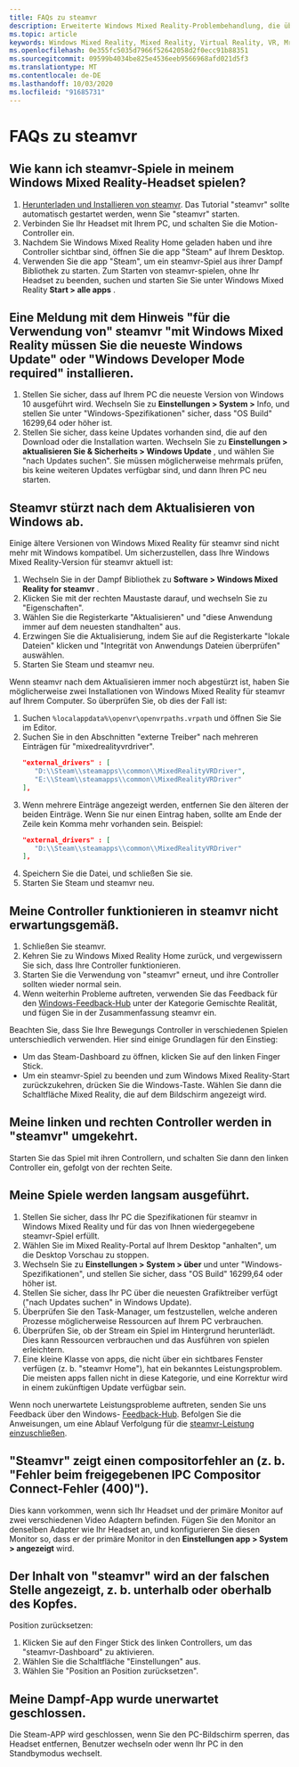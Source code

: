 ```yaml
---
title: FAQs zu steamvr
description: Erweiterte Windows Mixed Reality-Problembehandlung, die über die standardmäßige Kundensupport Dokumentation hinausgeht.
ms.topic: article
keywords: Windows Mixed Reality, Mixed Reality, Virtual Reality, VR, Mr, Problembehandlung, Fehler, Hilfe, Support, steamvr
ms.openlocfilehash: 0e355fc5035d7966f52642058d2f0ecc91b88351
ms.sourcegitcommit: 09599b4034be825e4536eeb9566968afd021d5f3
ms.translationtype: MT
ms.contentlocale: de-DE
ms.lasthandoff: 10/03/2020
ms.locfileid: "91685731"
---
```

# <a name="steamvr-faqs"></a>FAQs zu steamvr

## <a name="how-can-i-play-steamvr-games-in-my-windows-mixed-reality-headset"></a>Wie kann ich steamvr-Spiele in meinem Windows Mixed Reality-Headset spielen?

1. [Herunterladen und Installieren von steamvr](https://steamcdn-a.akamaihd.net/client/installer/SteamWindowsMRInstaller.exe). Das Tutorial "steamvr" sollte automatisch gestartet werden, wenn Sie "steamvr" starten.
2. Verbinden Sie Ihr Headset mit Ihrem PC, und schalten Sie die Motion-Controller ein.
3. Nachdem Sie Windows Mixed Reality Home geladen haben und ihre Controller sichtbar sind, öffnen Sie die app "Steam" auf Ihrem Desktop.
4. Verwenden Sie die app "Steam", um ein steamvr-Spiel aus ihrer Dampf Bibliothek zu starten. Zum Starten von steamvr-spielen, ohne Ihr Headset zu beenden, suchen und starten Sie Sie unter Windows Mixed Reality **Start > alle apps** . 

## <a name="a-message-says-to-use-steamvr-with-windows-mixed-reality-you-need-to-install-the-latest-windows-update-or-windows-developer-mode-required"></a>Eine Meldung mit dem Hinweis "für die Verwendung von" steamvr "mit Windows Mixed Reality müssen Sie die neueste Windows Update" oder "Windows Developer Mode required" installieren.

1. Stellen Sie sicher, dass auf Ihrem PC die neueste Version von Windows 10 ausgeführt wird. Wechseln Sie zu **Einstellungen > System >** Info, und stellen Sie unter "Windows-Spezifikationen" sicher, dass "OS Build" 16299,64 oder höher ist.
2. Stellen Sie sicher, dass keine Updates vorhanden sind, die auf den Download oder die Installation warten. Wechseln Sie zu **Einstellungen > aktualisieren Sie & Sicherheits > Windows Update** , und wählen Sie "nach Updates suchen". Sie müssen möglicherweise mehrmals prüfen, bis keine weiteren Updates verfügbar sind, und dann Ihren PC neu starten.

## <a name="steamvr-is-crashing-after-updating-windows"></a>Steamvr stürzt nach dem Aktualisieren von Windows ab.

Einige ältere Versionen von Windows Mixed Reality für steamvr sind nicht mehr mit Windows kompatibel. Um sicherzustellen, dass Ihre Windows Mixed Reality-Version für steamvr aktuell ist:
1. Wechseln Sie in der Dampf Bibliothek zu **Software > Windows Mixed Reality for steamvr** .
2. Klicken Sie mit der rechten Maustaste darauf, und wechseln Sie zu "Eigenschaften".
3. Wählen Sie die Registerkarte "Aktualisieren" und "diese Anwendung immer auf dem neuesten standhalten" aus.
4. Erzwingen Sie die Aktualisierung, indem Sie auf die Registerkarte "lokale Dateien" klicken und "Integrität von Anwendungs Dateien überprüfen" auswählen.
5. Starten Sie Steam und steamvr neu.

Wenn steamvr nach dem Aktualisieren immer noch abgestürzt ist, haben Sie möglicherweise zwei Installationen von Windows Mixed Reality für steamvr auf Ihrem Computer. So überprüfen Sie, ob dies der Fall ist:
1. Suchen ```%localappdata%\openvr\openvrpaths.vrpath``` und öffnen Sie Sie im Editor.
2. Suchen Sie in den Abschnitten "externe Treiber" nach mehreren Einträgen für "mixedrealityvrdriver". 
   ```json
   "external_drivers" : [
      "D:\\Steam\\steamapps\\common\\MixedRealityVRDriver",
      "E:\\Steam\\steamapps\\common\\MixedRealityVRDriver"
   ],
   ```
3. Wenn mehrere Einträge angezeigt werden, entfernen Sie den älteren der beiden Einträge. Wenn Sie nur einen Eintrag haben, sollte am Ende der Zeile kein Komma mehr vorhanden sein. Beispiel:
   ```json
   "external_drivers" : [
      "D:\\Steam\\steamapps\\common\\MixedRealityVRDriver"
   ],
   ```
4. Speichern Sie die Datei, und schließen Sie sie.
5. Starten Sie Steam und steamvr neu.

## <a name="my-controllers-arent-working-as-expected-in-steamvr"></a>Meine Controller funktionieren in steamvr nicht erwartungsgemäß.

1. Schließen Sie steamvr.
2. Kehren Sie zu Windows Mixed Reality Home zurück, und vergewissern Sie sich, dass Ihre Controller funktionieren.
3. Starten Sie die Verwendung von "steamvr" erneut, und ihre Controller sollten wieder normal sein.
4. Wenn weiterhin Probleme auftreten, verwenden Sie das Feedback für den [Windows-Feedback-Hub](https://support.microsoft.com/en-us/help/4021566/windows-10-send-feedback-to-microsoft-with-feedback-hub-app) unter der Kategorie Gemischte Realität, und fügen Sie in der Zusammenfassung steamvr ein.

Beachten Sie, dass Sie Ihre Bewegungs Controller in verschiedenen Spielen unterschiedlich verwenden. Hier sind einige Grundlagen für den Einstieg:
* Um das Steam-Dashboard zu öffnen, klicken Sie auf den linken Finger Stick.
* Um ein steamvr-Spiel zu beenden und zum Windows Mixed Reality-Start zurückzukehren, drücken Sie die Windows-Taste. Wählen Sie dann die Schaltfläche Mixed Reality, die auf dem Bildschirm angezeigt wird.

## <a name="my-left-and-right-controllers-are-reversed-in-steamvr"></a>Meine linken und rechten Controller werden in "steamvr" umgekehrt.

Starten Sie das Spiel mit ihren Controllern, und schalten Sie dann den linken Controller ein, gefolgt von der rechten Seite.

## <a name="my-games-are-running-slowly"></a>Meine Spiele werden langsam ausgeführt.

1. Stellen Sie sicher, dass Ihr PC die Spezifikationen für steamvr in Windows Mixed Reality und für das von Ihnen wiedergegebene steamvr-Spiel erfüllt.
2. Wählen Sie im Mixed Reality-Portal auf Ihrem Desktop "anhalten", um die Desktop Vorschau zu stoppen.
3. Wechseln Sie zu **Einstellungen > System > über** und unter "Windows-Spezifikationen", und stellen Sie sicher, dass "OS Build" 16299,64 oder höher ist.
4. Stellen Sie sicher, dass Ihr PC über die neuesten Grafiktreiber verfügt ("nach Updates suchen" in Windows Update).
5. Überprüfen Sie den Task-Manager, um festzustellen, welche anderen Prozesse möglicherweise Ressourcen auf Ihrem PC verbrauchen.
6. Überprüfen Sie, ob der Stream ein Spiel im Hintergrund herunterlädt. Dies kann Ressourcen verbrauchen und das Ausführen von spielen erleichtern.
7. Eine kleine Klasse von apps, die nicht über ein sichtbares Fenster verfügen (z. b. "steamvr Home"), hat ein bekanntes Leistungsproblem. Die meisten apps fallen nicht in diese Kategorie, und eine Korrektur wird in einem zukünftigen Update verfügbar sein.

Wenn noch unerwartete Leistungsprobleme auftreten, senden Sie uns Feedback über den Windows- [Feedback-Hub](https://support.microsoft.com/en-us/help/4021566/windows-10-send-feedback-to-microsoft-with-feedback-hub-app). Befolgen Sie die Anweisungen, um eine Ablauf Verfolgung für die [steamvr-Leistung einzuschließen](using-steamvr-with-windows-mixed-reality.md#sharing-feedback-on-steamvr). 

## <a name="steamvr-is-showing-a-compositor-error-for-example-shared-ipc-compositor-connect-failed-400"></a>"Steamvr" zeigt einen compositorfehler an (z. b. "Fehler beim freigegebenen IPC Compositor Connect-Fehler (400)").

Dies kann vorkommen, wenn sich Ihr Headset und der primäre Monitor auf zwei verschiedenen Video Adaptern befinden. Fügen Sie den Monitor an denselben Adapter wie Ihr Headset an, und konfigurieren Sie diesen Monitor so, dass er der primäre Monitor in den **Einstellungen app > System > angezeigt** wird.

## <a name="steamvr-content-appears-in-the-wrong-place-like-beneath-the-floor-or-above-my-head"></a>Der Inhalt von "steamvr" wird an der falschen Stelle angezeigt, z. b. unterhalb oder oberhalb des Kopfes.

Position zurücksetzen: 
1. Klicken Sie auf den Finger Stick des linken Controllers, um das "steamvr-Dashboard" zu aktivieren.
2. Wählen Sie die Schaltfläche "Einstellungen" aus.
3. Wählen Sie "Position an Position zurücksetzen".

## <a name="my-steam-app-closed-unexpectedly"></a>Meine Dampf-App wurde unerwartet geschlossen.

Die Steam-APP wird geschlossen, wenn Sie den PC-Bildschirm sperren, das Headset entfernen, Benutzer wechseln oder wenn Ihr PC in den Standbymodus wechselt.
